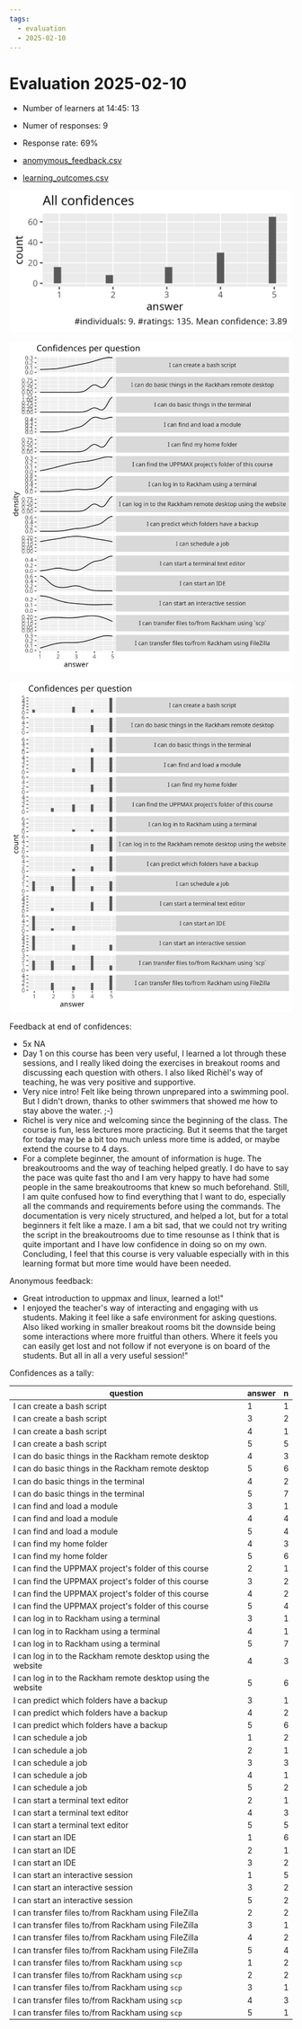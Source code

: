```yaml
---
tags:
  - evaluation
  - 2025-02-10
---
```


# Evaluation 2025-02-10

- Number of learners at 14:45: 13
- Numer of responses: 9
- Response rate: 69%

- [anomymous_feedback.csv](anomymous_feedback.csv)
- [learning_outcomes.csv](learning_outcomes.csv)

![All confidences](all_confidences.png)

![Confidences per question, as a density plot](confidences_per_question_density.png)

![Confidences per question, as a histogram](confidences_per_question_histogram.png)

Feedback at end of confidences:

- 5x NA
- Day 1 on this course has been very useful, I learned a lot through these sessions, and I really liked doing the exercises in breakout rooms and discussing each question with others. I also liked Richèl's way of teaching, he was very positive and supportive.
- Very nice intro! Felt like being thrown unprepared into a swimming pool. But I didn't drown, thanks to other swimmers that showed me how to stay above the water. ;-)
- Richel is very nice and welcoming since the beginning of the class. The course is fun, less lectures more practicing. But it seems that the target for today may be a bit too much unless more time is added, or maybe extend the course to 4 days.
- For a complete beginner, the amount of information is huge. The breakoutrooms and the way of teaching helped greatly. I do have to say the pace was quite fast tho and I am very happy to have had some people in the same breakoutrooms that knew so much beforehand. Still, I am quite confused how to find everything that I want to do, especially all the commands and requirements before using the commands. The documentation is very nicely structured, and helped a lot, but for a total beginners it felt like a maze. I am a bit sad, that we could not try writing the script in the breakoutrooms due to time resounse as I think that is quite important and I have low confidence in doing so on my own. Concluding, I feel that this course is very valuable especially with in this learning format but more time would have been needed.

Anonymous feedback:

- Great introduction to uppmax and linux, learned a lot!"
- I enjoyed the teacher's way of interacting and engaging with us students. Making it feel like a safe environment for asking questions. Also liked working in smaller breakout rooms bit the downside being some interactions where more fruitful than others. Where it feels you can easily get lost and not follow if not everyone is on board of the students. But all in all a very useful session!"

Confidences as a tally:

question                  |answer|n
--------------------------|------|---
I can create a bash script|1|1
I can create a bash script|3|2
I can create a bash script|4|1
I can create a bash script|5|5
I can do basic things in the Rackham remote desktop|4|3
I can do basic things in the Rackham remote desktop|5|6
I can do basic things in the terminal|4|2
I can do basic things in the terminal|5|7
I can find and load a module|3|1
I can find and load a module|4|4
I can find and load a module|5|4
I can find my home folder|4|3
I can find my home folder|5|6
I can find the UPPMAX project's folder of this course|2|1
I can find the UPPMAX project's folder of this course|3|2
I can find the UPPMAX project's folder of this course|4|2
I can find the UPPMAX project's folder of this course|5|4
I can log in to Rackham using a terminal|3|1
I can log in to Rackham using a terminal|4|1
I can log in to Rackham using a terminal|5|7
I can log in to the Rackham remote desktop using the website|4|3
I can log in to the Rackham remote desktop using the website|5|6
I can predict which folders have a backup|3|1
I can predict which folders have a backup|4|2
I can predict which folders have a backup|5|6
I can schedule a job|1|2
I can schedule a job|2|1
I can schedule a job|3|3
I can schedule a job|4|1
I can schedule a job|5|2
I can start a terminal text editor|2|1
I can start a terminal text editor|4|3
I can start a terminal text editor|5|5
I can start an IDE|1|6
I can start an IDE|2|1
I can start an IDE|3|2
I can start an interactive session|1|5
I can start an interactive session|3|2
I can start an interactive session|5|2
I can transfer files to/from Rackham using FileZilla|2|2
I can transfer files to/from Rackham using FileZilla|3|1
I can transfer files to/from Rackham using FileZilla|4|2
I can transfer files to/from Rackham using FileZilla|5|4
I can transfer files to/from Rackham using `scp`|1|2
I can transfer files to/from Rackham using `scp`|2|2
I can transfer files to/from Rackham using `scp`|3|1
I can transfer files to/from Rackham using `scp`|4|3
I can transfer files to/from Rackham using `scp`|5|1
